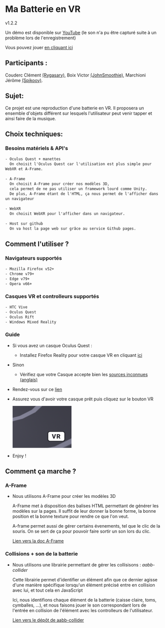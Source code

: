 # Ma Batterie en VR
v1.2.2

Un démo est disponible sur [YouTube](https://www.youtube.com/watch?v=okcgN-EFy9c) 
(le son n'a pu être capturé suite à un problème lors de l'enregistrement)

Vous pouvez jouer [en cliquant ici](https://spikoov.github.io/drumVRproject)

## Participants :
  Couderc Clément [(Rygasary)](https://github.com/Rygasary), Boix Victor [(JohnSmoothie)](https://github.com/JohnSmoothie), Marchioni Jérôme [(Spikoov)](https://github.com/Spikoov).
## Sujet:
  Ce projet est une reproduction d'une batterie en VR. Il proposera un ensemble d'objets différent sur lesquels l'utilisateur peut venir tapper et ainsi faire de la musique.
## Choix techniques:
  ### Besoins matériels & API's
    - Oculus Quest + manettes
      On choisit l'Oculus Quest car l'utilisation est plus simple pour WebXR et A-Frame.
      
    - A-Frame
      On choisit A-Frame pour créer nos modèles 3D, 
      cela permet de ne pas utiliser un framework lourd comme Unity.
      De plus, A-Frame étant de l'HTML, ça nous permet de l'afficher dans un navigateur
      
    - WebXR
      On choisit WebXR pour l'afficher dans un navigateur.
    
    - Host sur github
      On va host la page web sur grâce au service Github pages.

## Comment l'utiliser ?
  ### Navigateurs supportés
    - Mozilla Firefox v52+
    - Chrome v79+
    - Edge v79+
    - Opera v66+

  ### Casques VR et controlleurs supportés
    - HTC Vive
    - Oculus Quest
    - Oculus Rift
    - Windows Mixed Reality
  
  ### Guide
  - Si vous avez un casque Oculus Quest :     

    -  Installez Firefox Reality pour votre casque VR en cliquant [ici](https://support.mozilla.org/fr/kb/installer-firefox-reality)
  
  - Sinon 

    - Vérifiez que votre Casque accepte bien les [sources inconnues (anglais)](https://blog.mozvr.com/oculus-home-rift-cv1-webvr/#enablingunknownsources)

  - Rendez-vous sur ce [lien](https://spikoov.github.io/drumVRproject)

  - Assurez vous d'avoir votre casque prêt puis cliquez sur le bouton VR
  
    ![VR button Screenshot](https://raw.githubusercontent.com/Spikoov/drumVRproject/main/img/VRbutton.png)

  - Enjoy !

  ## Comment ça marche ?
    
  ### A-Frame

  - Nous utilisons A-Frame pour créer les modèles 3D
    
    A-Frame met à disposition des balises HTML permettant de générer les modèles sur la pages. Il suffit de leur donner la bonne forme, la bonne position et la bonne texture pour rendre ce que l'on veut.

    A-frame permet aussi de gérer certains évenements, tel que le clic de la souris. On se sert de ça pour pouvoir faire sortir un son lors du clic.

    [Lien vers la doc A-Frame](https://aframe.io/docs/)

  ### Collisions + son de la batterie
  
  - Nous utilisons une librairie permettant de gérer les collisisons : *aabb-collider*
  
    Cette librairie permet d'identifier un élément afin que ce dernier agisse d'une manière spécifique lorsqu'un élément précisé entre en collision avec lui, et tout cela en JavaScript

    Ici, nous identifions chaque élément de la batterie (caisse claire, toms, cymballes, ...), et nous faisons jouer le son correspondant lors de l'entrée en collision de l'élément avec les controlleurs de l'utilisateur.

    [Lien vers le dépôt de aabb-collider](https://github.com/supermedium/superframe/commit/c31f34b9f196195f3a383354e3547532b56f182a)
  